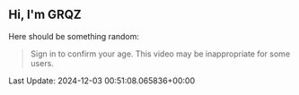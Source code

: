 ## Hi, I'm GRQZ
Here should be something random:  
> Sign in to confirm your age. This video may be inappropriate for some users.


Last Update: 2024-12-03 00:51:08.065836+00:00
